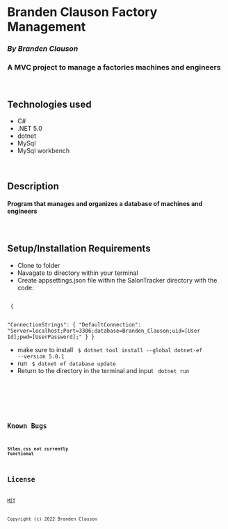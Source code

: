 
# Branden Clauson Factory Management

### ***By Branden Clauson***
### A MVC project to manage a factories machines and engineers

<p>&nbsp<p>

## **Technologies used**

* C#
* .NET 5.0
* dotnet
* MySql
* MySql workbench

<p>&nbsp<p>

## **Description**

#### Program that manages and organizes a database of machines and engineers


<p>&nbsp<p>

## **Setup/Installation Requirements**
* Clone to folder
* Navagate to directory within your terminal
* Create appsettings.json file within the SalonTracker directory with the code:
 <code> 
 {
  
  "ConnectionStrings": {
    "DefaultConnection": "Server=localhost;Port=3306;database=Branden_Clauson;uid=[User Id];pwd=[UserPassword];"
  }
}
</code>

* make sure to install <code> $ dotnet tool install --global dotnet-ef --version 5.0.1 </code>
* run <code> $ dotnet ef database update </code>
* Return to the directory in the terminal and input <code> dotnet run <code>


<p>&nbsp<p>

## **Known Bugs**

#### Stles.css not currently functional

## **License**

[MIT](LICENSE.txt)

Copyright (c) 2022 Branden Clauson

<p>&nbsp<p>